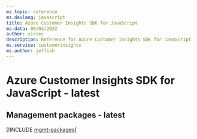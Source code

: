 ```yaml
---
ms.topic: reference
ms.devlang: javascript
title: Azure Customer Insights SDK for JavaScript
ms.data: 08/04/2022
author: xirzec
description: Reference for Azure Customer Insights SDK for JavaScript
ms.service: customerinsights
ms.author: jeffish
---
```

# Azure Customer Insights SDK for JavaScript - latest

## Management packages - latest
[!INCLUDE [mgmt-packages](customer-insights-mgmt-index.md)]